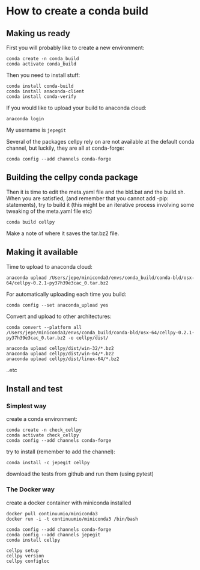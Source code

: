 # How to create a conda build

## Making us ready
First you will probably like to create a new environment:

```console
conda create -n conda_build
conda activate conda_build
```
Then you need to install stuff:

```console
conda install conda-build
conda install anaconda-client
conda install conda-verify
```

If you would like to upload your build to anaconda cloud:

```console
anaconda login
```
My username is `jepegit`

Several of the packages cellpy rely on are not available at the default
conda channel, but luckily, they are all at conda-forge:

```console
conda config --add channels conda-forge
```


## Building the cellpy conda package
Then it is time to edit the meta.yaml file and the bld.bat and the build.sh.
When you are satisfied, (and remember that you cannot add -pip: statements),
try to build it (this might be an iterative process involving some tweaking
of the meta.yaml file etc)

```console
conda build cellpy
```

Make a note of where it saves the tar.bz2 file.


## Making it available
Time to upload to anaconda cloud:

```console
anaconda upload /Users/jepe/miniconda3/envs/conda_build/conda-bld/osx-64/cellpy-0.2.1-py37h39e3cac_0.tar.bz2
```

For automatically uploading each time you build:

```console
conda config --set anaconda_upload yes
```

Convert and upload to other architectures:

```console
conda convert --platform all /Users/jepe/miniconda3/envs/conda_build/conda-bld/osx-64/cellpy-0.2.1-py37h39e3cac_0.tar.bz2 -o cellpy/dist/

anaconda upload cellpy/dist/win-32/*.bz2
anaconda upload cellpy/dist/win-64/*.bz2
anaconda upload cellpy/dist/linux-64/*.bz2
```

..etc

## Install and test

### Simplest way
create a conda environment:

```console
conda create -n check_cellpy
conda activate check_cellpy
conda config --add channels conda-forge
```

try to install (remember to add the channel):

```console
conda install -c jepegit cellpy
```

download the tests from github and run them (using pytest)


### The Docker way
create a docker container with miniconda installed

```console
docker pull continuumio/miniconda3
docker run -i -t continuumio/miniconda3 /bin/bash

conda config --add channels conda-forge
conda config --add channels jepegit
conda install cellpy

cellpy setup
cellpy version
cellpy configloc
```


